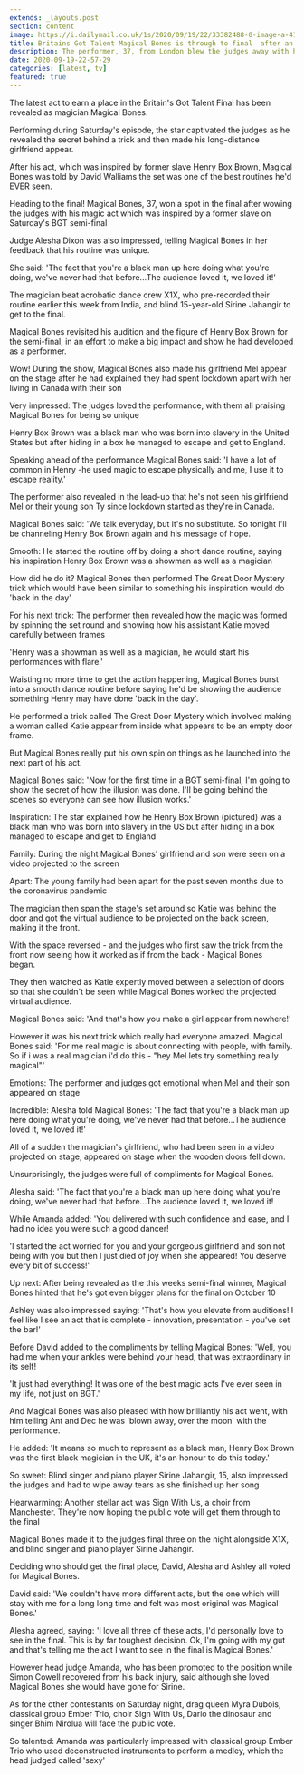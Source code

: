```yaml
---
extends: _layouts.post
section: content
image: https://i.dailymail.co.uk/1s/2020/09/19/22/33382488-0-image-a-41_1600551956522.jpg 
title: Britains Got Talent Magical Bones is through to final  after an act inspired by a former slave 
description: The performer, 37, from London blew the judges away with his routine inspired by Henry Box Brown who was born a slave but managed to escape to England and become a magician. 
date: 2020-09-19-22-57-29 
categories: [latest, tv] 
featured: true 
--- 
```

The latest act to earn a place in the Britain's Got Talent Final has been revealed as magician Magical Bones.

Performing during Saturday's episode, the star captivated the judges as he revealed the secret behind a trick and then made his long-distance girlfriend appear.

After his act, which was inspired by former slave Henry Box Brown, Magical Bones was told by David Walliams the set was one of the best routines he'd EVER seen.

Heading to the final! Magical Bones, 37, won a spot in the final after wowing the judges with his magic act which was inspired by a former slave on Saturday's BGT semi-final

Judge Alesha Dixon was also impressed, telling Magical Bones in her feedback that his routine was unique.

She said: 'The fact that you're a black man up here doing what you're doing, we've never had that before...The audience loved it, we loved it!'

The magician beat acrobatic dance crew X1X, who pre-recorded their routine earlier this week from India, and blind 15-year-old Sirine Jahangir to get to the final.

Magical Bones revisited his audition and the figure of Henry Box Brown for the semi-final, in an effort to make a big impact and show he had developed as a performer. 

Wow! During the show, Magical Bones also made his girlfriend Mel appear on the stage after he had explained they had spent lockdown apart with her living in Canada with their son

Very impressed: The judges loved the performance, with them all praising Magical Bones for being so unique

Henry Box Brown was a black man who was born into slavery in the United States but after hiding in a box he managed to escape and get to England.

Speaking ahead of the performance Magical Bones said: 'I have a lot of common in Henry -he used magic to escape physically and me, I use it to escape reality.'    

The performer also revealed in the lead-up that he's not seen his girlfriend Mel or their young son Ty since lockdown started as they're in Canada.

Magical Bones said: 'We talk everyday, but it's no substitute. So tonight I'll be channeling Henry Box Brown again and his message of hope. 

Smooth: He started the routine off by doing a short dance routine, saying his inspiration Henry Box Brown was a showman as well as a magician

How did he do it? Magical Bones then performed The Great Door Mystery trick which would have been similar to something his inspiration would do 'back in the day' 

For his next trick: The performer then revealed how the magic was formed by spinning the set round and showing how his assistant Katie moved carefully between frames 

'Henry was a showman as well as a magician, he would start his performances with flare.'

Waisting no more time to get the action happening, Magical Bones burst into a smooth dance routine before saying he'd be showing the audience something Henry may have done 'back in the day'.

He performed a trick called The Great Door Mystery which involved making a woman called Katie appear from inside what appears to be an empty door frame.   

But Magical Bones really put his own spin on things as he launched into the next part of his act.

Magical Bones said: 'Now for the first time in a BGT semi-final, I'm going to show the secret of how the illusion was done. I'll be going behind the scenes so everyone can see how illusion works.'

Inspiration: The star explained how he Henry Box Brown (pictured) was a black man who was born into slavery in the US but after hiding in a box managed to escape and get to England 

Family: During the night Magical Bones' girlfriend and son were seen on a video projected to the screen

Apart: The young family had been apart for the past seven months due to the coronavirus pandemic

The magician then span the stage's set around so Katie was behind the door and got the virtual audience to be projected on the back screen, making it the front.  

With the space reversed - and the judges who first saw the trick from the front now seeing how it worked as if from the back - Magical Bones began.  

They then watched as Katie expertly moved between a selection of doors so that she couldn't be seen while Magical Bones worked the projected virtual audience.  

Magical Bones said: 'And that's how you make a girl appear from nowhere!'

However it was his next trick which really had everyone amazed. Magical Bones said: 'For me real magic is about connecting with people, with family. So if i was a real magician i'd do this - "hey Mel lets try something really magical"'

Emotions: The performer and judges got emotional when Mel and their son appeared on stage

Incredible: Alesha told Magical Bones: 'The fact that you're a black man up here doing what you're doing, we've never had that before...The audience loved it, we loved it!'

All of a sudden the magician's girlfriend, who had been seen in a video projected on stage, appeared on stage when the wooden doors fell down. 

Unsurprisingly, the judges were full of compliments for Magical Bones.

Alesha said: 'The fact that you're a black man up here doing what you're doing, we've never had that before...The audience loved it, we loved it! 

While Amanda added: 'You delivered with such confidence and ease, and I had no idea you were such a good dancer! 

'I started the act worried for you and your gorgeous girlfriend and son not being with you but then I just died of joy when she appeared! You deserve every bit of success!'

Up next: After being revealed as the this weeks semi-final winner, Magical Bones hinted that he's got even bigger plans for the final on October 10

Ashley was also impressed saying: 'That's how you elevate from auditions! I feel like I see an act that is complete - innovation, presentation - you've set the bar!'

Before David added to the compliments by telling Magical Bones: 'Well, you had me when your ankles were behind your head, that was extraordinary in its self! 

'It just had everything! It was one of the best magic acts I've ever seen in my life, not just on BGT.'

And Magical Bones was also pleased with how brilliantly his act went, with him telling Ant and Dec he was 'blown away, over the moon' with the performance.

He added: 'It means so much to represent as a black man, Henry Box Brown was the first black magician in the UK, it's an honour to do this today.'

So sweet: Blind singer and piano player Sirine Jahangir, 15, also impressed the judges and had to wipe away tears as she finished up her song 

Hearwarming: Another stellar act was Sign With Us, a choir from Manchester. They're now hoping the public vote will get them through to the final

Magical Bones made it to the judges final three on the night alongside X1X, and blind singer and piano player Sirine Jahangir.

Deciding who should get the final place, David, Alesha and Ashley all voted for Magical Bones.

David said: 'We couldn't have more different acts, but the one which will stay with me for a long long time and felt was most original was Magical Bones.' 

Alesha agreed, saying: 'I love all three of these acts, I'd personally love to see in the final. This is by far toughest decision. Ok, I'm going with my gut and that's telling me the act I want to see in the final is Magical Bones.'

However head judge Amanda, who has been promoted to the position while Simon Cowell recovered from his back injury, said although she loved Magical Bones she would have gone for Sirine. 

As for the other contestants on Saturday night, drag queen Myra Dubois, classical group Ember Trio, choir Sign With Us, Dario the dinosaur and singer Bhim Nirolua will face the public vote.

So talented: Amanda was particularly impressed with classical group Ember Trio who used deconstructed instruments to perform a medley, which the head judged called 'sexy'

